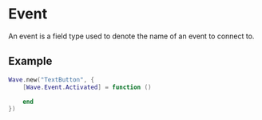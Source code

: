 # Event

An event is a field type used to denote the name of an event to connect to.

## Example

```lua
Wave.new("TextButton", {
	[Wave.Event.Activated] = function ()

	end
})
```